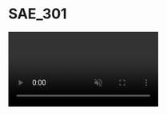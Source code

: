 # SAE_301





<video src="https://drive.google.com/uc?export=download&id=1zjtQEgv5uW-_DCApekAo30of5mFnlxIq" autoplay loop muted></video>
